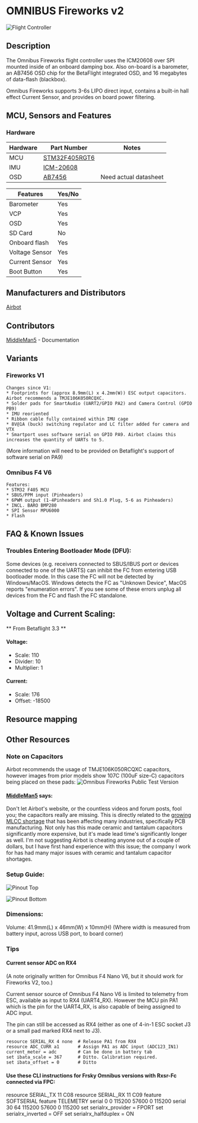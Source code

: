 # OMNIBUS Fireworks v2

![Flight Controller](https://image.ibb.co/gxmWGd/fireworksv2_1.jpg)

## Description

The Omnibus Fireworks flight controller uses the ICM20608
over SPI mounted inside of an onboard damping box.
Also on-board is a barometer, an AB7456 OSD chip for the BetaFlight integrated OSD, and 16 megabytes of data-flash (blackbox).

Omnibus Fireworks supports 3-6s LIPO direct input, contains a built-in hall effect Current Sensor, and provides on board power filtering.

## MCU, Sensors and Features

### Hardware

| Hardware      | Part Number   | Notes|
|---------------|---------------|------|
| MCU  | [STM32F405RGT6](http://www.mouser.com/ds/2/389/DM00037051-492832.pdf)  |  |
| IMU  | [ICM-20608](https://store.invensense.com/datasheets/invensense/ICM-20608-G-ProductSpec-V1.pdf)        | |
| OSD  | [AB7456](https://www.unmannedtechshop.co.uk/micro-osd-v2-3-ab7456/)     | Need actual datasheet |


| Features | Yes/No |
|----------|--------|
| Barometer | Yes |
| VCP | Yes |
| OSD | Yes |
| SD Card | No |
| Onboard flash | Yes |
| Voltage Sensor | Yes |
| Current Sensor | Yes|
| Boot Button | Yes| 



## Manufacturers and Distributors

[Airbot](https://store.myairbot.com/omnibusfireworksv2.html)


## Contributors

[MiddleMan5](https://github.com/MiddleMan5) - Documentation

## Variants

### Fireworks V1

    Changes since V1:
    * Footprints for (approx 8.9mm(L) x 4.2mm(W)) ESC output capacitors. Airbot recommends a TMJE106K050RCQXC.
    * Solder pads for SmartAudio (UART2/GPIO PA2) and Camera Control (GPIO PB9) 
    * IMU reoriented
    * Ribbon cable fully contained within IMU cage
    * 8V@1A (buck) switching regulator and LC filter added for camera and VTX
    * Smartport uses software serial on GPIO PA9. Airbot claims this increases the quantity of UARTs to 5.
(More information will need to be provided on Betaflight's support of software serial on PA9)

### Omnibus F4 V6

    Features:
    * STM32 F405 MCU
    * SBUS/PPM input (Pinheaders)
    * 6PWM output (1-4Pinheaders and Sh1.0 Plug, 5-6 as Pinheaders)
    * INCL. BARO BMP280
    * SPI Sensor MPU6000
    * Flash

## FAQ & Known Issues

### Troubles Entering Bootloader Mode (DFU):
Some devices (e.g. receivers connected to SBUS/IBUS port or devices connected to one of the UARTS) can inhibit the FC from entering USB bootloader mode. In this case the FC will not be detected by Windows/MacOS. Windows detects the FC as "Unknown Device", MacOS reports "enumeration errors". If you see some of these errors unplug all devices from the FC and flash the FC standalone.

## Voltage and Current Scaling:  

** From Betaflight 3.3 **

#### Voltage:
* Scale:      110
* Divider:     10
* Multiplier:   1

#### Current:
* Scale:   176
* Offset: -18500

## Resource mapping

## Other Resources

### Note on Capacitors
Airbot recommends the usage of TMJE106K050RCQXC capacitors, however images from prior models show 107C (100uF size-C) capacitors being placed on these pads:
![Omnibus Fireworks Public Test Version](https://image.ibb.co/iSd2wd/OFW_PTV.png)

#### [MiddleMan5](https://github.com/MiddleMan5) says:
Don't let Airbot's website, or the countless videos and forum posts, fool you; the capacitors really are missing. This is directly related to the [growing MLCC shortage](https://www.ttiinc.com/content/ttiinc/en/resources/marketeye/categories/passives/me-zogbi-20180302.html) that has been affecting many industries, specifically PCB manufacturing. Not only has this made ceramic and tantalum capacitors significantly more expensive, but it's made lead time's significantly longer as well. I'm not suggesting Airbot is cheating anyone out of a couple of dollars, but I have first hand experience with this issue; the company I work for has had many major issues with ceramic and tantalum capacitor shortages.

### Setup Guide:

![Pinout Top](https://image.ibb.co/j9uq9y/Fire_Works_Pinout2_51557_1528920698.jpg)


![Pinout Bottom](https://image.ibb.co/jTZwhJ/Fire_Works_Pinout1_70404_1528920698.jpg)

### Dimensions:
Volume: 41.9mm(L) x 46mm(W) x 10mm(H)
(Where width is measured from battery input, across USB port, to board corner)

### Tips

#### Current sensor ADC on RX4
(A note originally written for Omnibus F4 Nano V6, but it should work for Fireworks V2, too.)

Current sensor source of Omnibus F4 Nano V6 is limited to telemetry from ESC, available as input to RX4 (UART4_RX). However the MCU pin PA1 which is the pin for the UART4_RX, is also capable of being assigned to ADC input.

The pin can still be accessed as RX4 (either as one of 4-in-1 ESC socket J3 or a small pad marked RX4 next to J3).

```
resource SERIAL_RX 4 none  # Release PA1 from RX4
resource ADC_CURR a1       # Assign PA1 as ADC input (ADC123_IN1)
current_meter = adc        # Can be done in battery tab
set ibata_scale = 367      # Ditto. Calibration required.
set ibata_offset = 0       # Ditto
```
#### Use these CLI instructions for Frsky Omnibus versions with Rxsr-Fc connected via FPC:

resource SERIAL_TX 11 C08
resource SERIAL_RX 11 C09
feature SOFTSERIAL
feature TELEMETRY serial 0 0 115200 57600 0 115200 serial 30 64 115200 57600 0 115200
set serialrx_provider = FPORT
set serialrx_inverted = OFF
set serialrx_halfduplex = ON